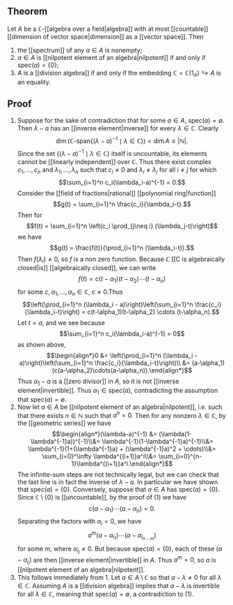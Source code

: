 ## Theorem
Let $A$ be a $\mathbb C$-[[algebra over a field|algebra]] with at most [[countable]] [[dimension of vector space|dimension]] as a [[vector space]]. Then 
1. the [[spectrum]] of any $a\in A$ is nonempty;
2. $a\in A$ is [[nilpotent element of an algebra|nilpotent]] if and only if $\text{spec}(a) = \{0\}$;
3. $A$ is a [[division algebra]] if and only if the embedding $\mathbb C=\mathbb C(1_A) \hookrightarrow A$ is an equality.
## Proof
1. Suppose for the sake of contradiction that for some $a\in A$, $\text{spec}(a) = \emptyset$. Then $\lambda-a$ has an [[inverse element|inverse]] for every $\lambda\in \mathbb C$. Clearly $$\dim(\mathbb C\text{-span}\{(\lambda-a)^{-1}\mid\lambda\in \mathbb C\}) < \dim A\leq |\mathbb N|.$$ Since the set $\{(\lambda-a)^{-1}\mid\lambda\in \mathbb C\}$ itself is uncountable, its elements cannot be [[linearly independent]] over $\mathbb C$. Thus there exist complex $c_1,\dots,c_n$ and $\lambda_1,\dots,\lambda_n$ such that $c_i\neq 0$ and $\lambda_i \neq \lambda_j$ for all $i\neq j$ for which $$\sum_{i=1}^n c_i(\lambda_i-a)^{-1} = 0.$$ Consider the  [[field of fractions|rational]] [[polynomial ring|function]] $$g(t) =  \sum_{i=1}^n \frac{c_i}{\lambda_i-t}.$$ Then for $$f(t) = \sum_{i=1}^n \left(c_i \prod_{j\neq i} (\lambda_j-t)\right)$$ we have $$g(t) = \frac{f(t)}{\prod_{i=1}^n (\lambda_i-t)}.$$ Then $f(\lambda_i) \neq 0$, so $f$ is a non zero function. Because $\mathbb C$ [[C is algebraically closed|is]] [[algebraically closed]], we can write $$f(t) = c(t-\alpha_1)(t-\alpha_2)\cdots (t-\alpha_n)$$ for some $c,\alpha_1,\dots, \alpha_n \in \mathbb C$, $c\neq 0$.Thus $$\left(\prod_{i=1}^n (\lambda_i - a)\right)\left(\sum_{i=1}^n \frac{c_i}{\lambda_i-t}\right) = c(t-\alpha_1)(t-\alpha_2) \cdots (t-\alpha_n).$$ Let $t=a$, and we see because $$\sum_{i=1}^n c_i(\lambda_i-a)^{-1} = 0$$ as shown above, $$\begin{align*}0 &= \left(\prod_{i=1}^n (\lambda_i - a)\right)\left(\sum_{i=1}^n \frac{c_i}{\lambda_i-t}\right)\\ &= (a-\alpha_1)(c(a-\alpha_2)\cdots(a-\alpha_n)).\end{align*}$$ Thus $\alpha_1-a$ is a [[zero divisor]] in $A$, so it is not [[inverse element|invertible]]. Thus $\alpha_1\in \text{spec}(a)$, contradicting the assumption that $\text{spec}(a) = \emptyset$. 
2. Now let $a\in A$ be [[nilpotent element of an algebra|nilpotent]], i.e. such that there exists $n\in\mathbb N$ such that $a^n=0$. Then for any nonzero $\lambda\in \mathbb C$, by the [[geometric series]] we have $$\begin{align*}(\lambda-a)^{-1} &= (\lambda(1-\lambda^{-1}a))^{-1}\\&= \lambda^{-1}(1-\lambda^{-1}a)^{-1}\\&= \lambda^{-1}(1+(\lambda^{-1}a) + (\lambda^{-1}a)^2 + \cdots)\\&= \sum_{i=0}^\infty \lambda^{(i+1)}a^i\\&= \sum_{i=0}^{n-1}\lambda^{(i+1)}a^i.\end{align*}$$ The infinite-sum steps are not technically legal, but we can check that the last line is in fact the inverse of $\lambda-a$. In particular we have shown that $\text{spec}(a) = \{0\}$.  Conversely, suppose that $a\in A$ has $\text{spec}(a) = \{0\}$. Since $\mathbb C\setminus \{0\}$ is [[uncountable]], by the proof of (1) we have $$c(a-\alpha_1)\cdots(a-\alpha_n) = 0.$$ Separating the factors with $\alpha_i =0$, we have $$a^m(a-\alpha_{i_1})\cdots(a-\alpha_{i_{n-m}})$$ for some $m$, where $\alpha_{i_j}\neq 0$. But because $\text{spec}(a) = \{0\}$, each of these $(a-\alpha_{i_j})$ are then [[inverse element|invertible]] in $A$. Thus $a^m = 0$, so $a$ is [[nilpotent element of an algebra|nilpotent]].
3. This follows immediately from $1$. Let $a\in A\setminus \mathbb C$ so that $a-\lambda\neq 0$ for all $\lambda\in \mathbb C$. Assuming $A$ is a [[division algebra]] implies that $a-\lambda$ is invertible for all $\lambda\in \mathbb C$, meaning that $\text{spec}(a) = \emptyset$, a contradiction to (1).